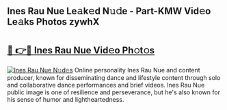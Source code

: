 ## Ines Rau Nue Le𝚊k𝚎d N𝚞𝚍e - Part-KMW Vid𝚎o Le𝚊ks Photos zywhX

# <h2><a href="http://fba9lk7.evod.top/?m=Ines+Rau+Nue">🔗 👉🔴 Ines Rau Nue Vid𝚎o Ph𝚘t𝚘s</a></h2>

[![Ines Rau Nue N𝚞d𝚎s](https://i.imgur.com/8V9OHl7.gif)](http://fba9lk7.evod.top/?m=Ines+Rau+Nue)
Online personality Ines Rau Nue and content producer, known for disseminating dance and lifestyle content through solo and collaborative dance performances and brief videos. Ines Rau Nue public image is one of resilience and perseverance, but he's also known for his sense of humor and lightheartedness. 
